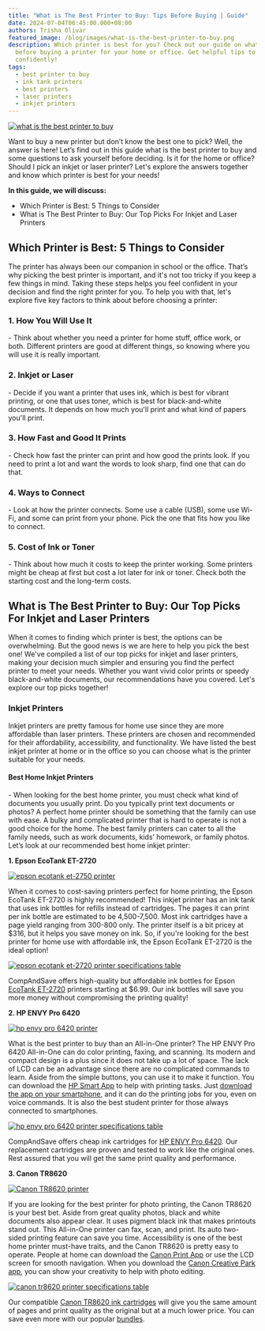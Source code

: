 ```yaml
---
title: "What is The Best Printer to Buy: Tips Before Buying | Guide"
date: 2024-07-04T06:45:00.000+08:00
authors: Trisha Olivar
featured_image: /blog/images/what-is-the-best-printer-to-buy.png
description: Which printer is best for you? Check out our guide on what to know
  before buying a printer for your home or office. Get helpful tips to decide
  confidently!
tags:
  - best printer to buy
  - ink tank printers
  - best printers
  - laser printers
  - inkjet printers
---
```

[![what is the best printer to buy](/blog/images/what-is-the-best-printer-to-buy.png "What is The Best Printer to Buy")](/blog/images/what-is-the-best-printer-to-buy.png)

Want to buy a new printer but don’t know the best one to pick? Well, the answer is here! Let’s find out in this guide what is the best printer to buy and some questions to ask yourself before deciding. Is it for the home or office? Should I pick an inkjet or laser printer? Let's explore the answers together and know which printer is best for your needs!

**In this guide, we will discuss:**

* Which Printer is Best: 5 Things to Consider
* What is The Best Printer to Buy: Our Top Picks For Inkjet and Laser Printers

## Which Printer is Best: 5 Things to Consider

The printer has always been our companion in school or the office. That’s why picking the best printer is important, and it's not too tricky if you keep a few things in mind. Taking these steps helps you feel confident in your decision and find the right printer for you. To help you with that, let's explore five key factors to think about before choosing a printer:

### 1. How You Will Use It

\- Think about whether you need a printer for home stuff, office work, or both. Different printers are good at different things, so knowing where you will use it is really important. 

### 2. Inkjet or Laser

\- Decide if you want a printer that uses ink, which is best for vibrant printing, or one that uses toner, which is best for black-and-white documents. It depends on how much you'll print and what kind of papers you'll print.

### 3. How Fast and Good It Prints

\- Check how fast the printer can print and how good the prints look. If you need to print a lot and want the words to look sharp, find one that can do that.

### 4. Ways to Connect

\- Look at how the printer connects. Some use a cable (USB), some use Wi-Fi, and some can print from your phone. Pick the one that fits how you like to connect.

### 5. Cost of Ink or Toner

\- Think about how much it costs to keep the printer working. Some printers might be cheap at first but cost a lot later for ink or toner. Check both the starting cost and the long-term costs.

## What is The Best Printer to Buy: Our Top Picks For Inkjet and Laser Printers

When it comes to finding which printer is best, the options can be overwhelming. But the good news is we are here to help you pick the best one! We've compiled a list of our top picks for inkjet and laser printers, making your decision much simpler and ensuring you find the perfect printer to meet your needs. Whether you want vivid color prints or speedy black-and-white documents, our recommendations have you covered. Let's explore our top picks together!

### Inkjet Printers

Inkjet printers are pretty famous for home use since they are more affordable than laser printers. These printers are chosen and recommended for their affordability, accessibility, and functionality. We have listed the best inkjet printer at home or in the office so you can choose what is the printer suitable for your needs.

#### **Best Home Inkjet Printers**

\- When looking for the best home printer, you must check what kind of documents you usually print. Do you typically print text documents or photos? A perfect home printer should be something that the family can use with ease. A bulky and complicated printer that is hard to operate is not a good choice for the home. The best family printers can cater to all the family needs, such as work documents, kids’ homework, or family photos. Let’s look at our recommended best home inkjet printer:

**1. Epson EcoTank ET-2720**

[![epson ecotank et-2750 printer](/blog/images/best-printer-1.png "Epson EcoTank ET-2720 printer")](/blog/images/best-printer-1.png)

When it comes to cost-saving printers perfect for home printing, the Epson EcoTank ET-2720 is highly recommended! This inkjet printer has an ink tank that uses ink bottles for refills instead of cartridges. The pages it can print per ink bottle are estimated to be 4,500-7,500. Most ink cartridges have a page yield ranging from 300-800 only. The printer itself is a bit pricey at $316, but it helps you save money on ink. So, if you're looking for the best printer for home use with affordable ink, the Epson EcoTank ET-2720 is the ideal option!

[![epson ecotank et-2720 printer specifications table](/blog/images/best-printer-2.png "Epson EcoTank ET-2720 Printer Specifications Table")](/blog/images/best-printer-2.png)

CompAndSave offers high-quality but affordable ink bottles for Epson [EcoTank ET-2720](https://www.compandsave.com/epson/ecotank/et-2720-ink-cartridges) printers starting at $6.99. Our ink bottles will save you more money without compromising the printing quality!

**2. HP ENVY Pro 6420**

[![hp envy pro 6420 printer](/blog/images/best-printer-3.png "HP ENVY Pro 6420 Printer")](/blog/images/best-printer-3.png)

What is the best printer to buy than an All-in-One printer? The HP ENVY Pro 6420 All-in-One can do color printing, faxing, and scanning. Its modern and compact design is a plus since it does not take up a lot of space. The lack of LCD can be an advantage since there are no complicated commands to learn. Aside from the simple buttons, you can use it to make it function. You can download the [HP Smart App](https://www.hpsmart.com/gb/en) to help with printing tasks. Just [download the app on your smartphone](https://support.hp.com/us-en/document/ish_1716406-1413451-16), and it can do the printing jobs for you, even on voice commands. It is also the best student printer for those always connected to smartphones.

[![hp envy pro 6420 printer specifications table](/blog/images/best-printer-4.png "HP Envy Pro 6420 Printer Specifications Table")](/blog/images/best-printer-4.png)

CompAndSave offers cheap ink cartridges for [HP ENVY Pro 6420](https://www.compandsave.com/hp/envy/6420e-all-in-one-ink-cartridges). Our replacement cartridges are proven and tested to work like the original ones. Rest assured that you will get the same print quality and performance.

**3. Canon TR8620**

[![Canon TR8620 printer](/blog/images/best-printer-5.png "Canon TR8620 Printer")](/blog/images/best-printer-5.png)

If you are looking for the best printer for photo printing, the Canon TR8620 is your best bet. Aside from great quality photos, black and white documents also appear clear. It uses pigment black ink that makes printouts stand out. This All-in-One printer can fax, scan, and print. Its auto two-sided printing feature can save you time. Accessibility is one of the best home printer must-have traits, and the Canon TR8620 is pretty easy to operate. People at home can download the [Canon Print App](https://www.canon.com.cy/apps/canon-print-inkjet-selphy-app/) or use the LCD screen for smooth navigation. When you download the [Canon Creative Park app](https://creativepark.canon/en/index.html), you can show your creativity to help with photo editing.

[![canon tr8620 printer specifications table](/blog/images/best-printer-6.png "Canon TR8620 Printer Specifications Table")](/blog/images/best-printer-6.png)

Our compatible [Canon TR8620 ink cartridges](https://www.compandsave.com/canon/pixma/tr8620-ink-cartridges) will give you the same amount of pages and print quality as the original but at a much lower price. You can save even more with our popular [bundles](https://www.compandsave.com/canon/bci-6-ink-cartridges/bci-6-10-combo).
